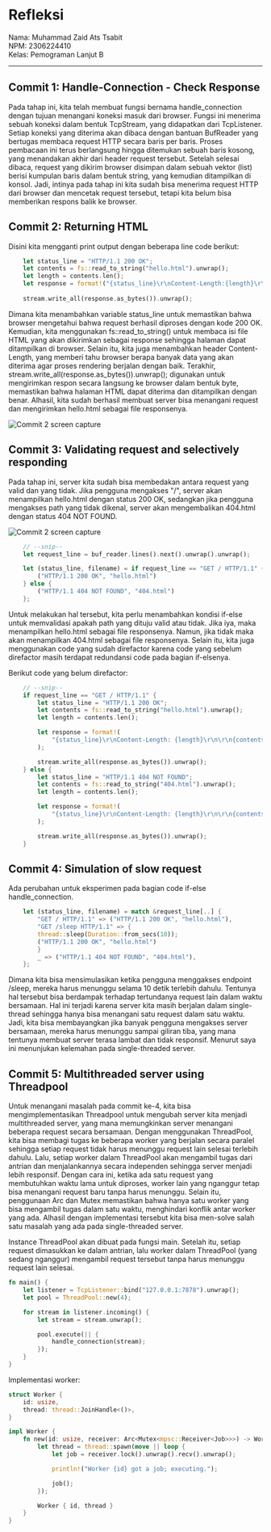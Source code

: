 # Refleksi

Nama: Muhammad Zaid Ats Tsabit <br>
NPM: 2306224410 <br>
Kelas: Pemograman Lanjut B 

---

## Commit 1: Handle-Connection - Check Response
Pada tahap ini, kita telah membuat fungsi bernama handle_connection dengan tujuan menangani koneksi masuk dari browser. Fungsi ini menerima sebuah koneksi dalam bentuk TcpStream, yang didapatkan dari TcpListener. Setiap koneksi yang diterima akan dibaca dengan bantuan BufReader yang bertugas membaca request HTTP secara baris per baris. Proses pembacaan ini terus berlangsung hingga ditemukan sebuah baris kosong, yang menandakan akhir dari header request tersebut. Setelah selesai dibaca, request yang dikirim browser disimpan dalam sebuah vektor (list) berisi kumpulan baris dalam bentuk string, yang kemudian ditampilkan di konsol. Jadi, intinya pada tahap ini kita sudah bisa menerima request HTTP dari browser dan mencetak request tersebut, tetapi kita belum bisa memberikan respons balik ke browser. 

## Commit 2: Returning HTML
Disini kita mengganti print output dengan beberapa line code berikut:
```rust
    let status_line = "HTTP/1.1 200 OK";
    let contents = fs::read_to_string("hello.html").unwrap();
    let length = contents.len();
    let response = format!("{status_line}\r\nContent-Length:{length}\r\n\r\n{contents}");
    
    stream.write_all(response.as_bytes()).unwrap();
```
Dimana kita menambahkan variable status_line untuk memastikan bahwa browser mengetahui bahwa request berhasil diproses dengan kode 200 OK. Kemudian, kita menggunakan fs::read_to_string() untuk membaca isi file HTML yang akan dikirimkan sebagai response sehingga halaman dapat ditampilkan di browser. Selain itu, kita juga menambahkan header Content-Length, yang memberi tahu browser berapa banyak data yang akan diterima agar proses rendering berjalan dengan baik. Terakhir, stream.write_all(response.as_bytes()).unwrap(); digunakan untuk mengirimkan respon secara langsung ke browser dalam bentuk byte, memastikan bahwa halaman HTML dapat diterima dan ditampilkan dengan benar. Alhasil, kita sudah berhasil membuat server bisa menangani request dan mengirimkan hello.html sebagai file responsenya.

![Commit 2 screen capture](/assets/images/commit2.jpeg)

## Commit 3: Validating request and selectively responding
Pada tahap ini, server kita sudah bisa membedakan antara request yang valid dan yang tidak. Jika pengguna mengakses "/", server akan menampilkan hello.html dengan status 200 OK, sedangkan jika pengguna mengakses path yang tidak dikenal, server akan mengembalikan 404.html dengan status 404 NOT FOUND.

![Commit 2 screen capture](/assets/images/commit3.jpeg)

```rust
    // --snip--
    let request_line = buf_reader.lines().next().unwrap().unwrap();

    let (status_line, filename) = if request_line == "GET / HTTP/1.1" {
        ("HTTP/1.1 200 OK", "hello.html")
    } else {
        ("HTTP/1.1 404 NOT FOUND", "404.html")
    };
```
Untuk melakukan hal tersebut, kita perlu menambahkan kondisi if-else untuk memvalidasi apakah path yang dituju valid atau tidak.
Jika iya, maka menampilkan hello.html sebagai file responsenya. Namun, jika tidak maka akan menampilkan 404.html sebagai file responsenya.
Selain itu, kita juga menggunakan code yang sudah direfactor karena code yang sebelum direfactor masih terdapat redundansi code pada bagian
if-elsenya. 

Berikut code yang belum direfactor:
```rust
    // --snip--
    if request_line == "GET / HTTP/1.1" {
        let status_line = "HTTP/1.1 200 OK";
        let contents = fs::read_to_string("hello.html").unwrap();
        let length = contents.len();

        let response = format!(
            "{status_line}\r\nContent-Length: {length}\r\n\r\n{contents}"
        );

        stream.write_all(response.as_bytes()).unwrap();
    } else {
        let status_line = "HTTP/1.1 404 NOT FOUND";
        let contents = fs::read_to_string("404.html").unwrap();
        let length = contents.len();

        let response = format!(
            "{status_line}\r\nContent-Length: {length}\r\n\r\n{contents}"
        );

        stream.write_all(response.as_bytes()).unwrap();
    }
```

## Commit 4: Simulation of slow request
Ada perubahan untuk eksperimen pada bagian code if-else handle_connection.
```rust
    let (status_line, filename) = match &request_line[..] {
        "GET / HTTP/1.1" => ("HTTP/1.1 200 OK", "hello.html"), 
        "GET /sleep HTTP/1.1" => {
        thread::sleep(Duration::from_secs(10)); 
        ("HTTP/1.1 200 OK", "hello.html") 
        }
        _ => ("HTTP/1.1 404 NOT FOUND", "404.html"),
    };
```
Dimana kita bisa mensimulasikan ketika pengguna menggakses endpoint /sleep, mereka harus menunggu selama 10 detik terlebih dahulu.
Tentunya hal tersebut bisa berdampak terhadap tertundanya request lain dalam waktu bersamaan. Hal ini terjadi karena server kita masih berjalan dalam single-thread sehingga hanya bisa menangani satu request dalam satu waktu. Jadi, kita bisa membayangkan jika banyak pengguna mengakses server bersamaan, mereka harus menunggu sampai giliran tiba, yang mana tentunya membuat server terasa lambat dan tidak responsif.
Menurut saya ini menunjukan kelemahan pada single-threaded server.

## Commit 5: Multithreaded server using Threadpool
Untuk menangani masalah pada commit ke-4, kita bisa mengimplementasikan Threadpool untuk mengubah server kita menjadi multithreaded server, yang mana memungkinkan server menangani beberapa request secara bersamaan. Dengan menggunakan ThreadPool, kita bisa membagi tugas ke beberapa worker yang berjalan secara paralel sehingga setiap request tidak harus menunggu request lain selesai terlebih dahulu. Lalu, setiap worker dalam ThreadPool akan mengambil tugas dari antrian dan menjalankannya secara independen sehingga server menjadi lebih responsif. Dengan cara ini, ketika ada satu request yang membutuhkan waktu lama untuk diproses, worker lain yang nganggur tetap bisa menangani request baru tanpa harus menunggu. Selain itu, penggunaan Arc dan Mutex memastikan bahwa hanya satu worker yang bisa mengambil tugas dalam satu waktu, menghindari konflik antar worker yang ada. Alhasil dengan implementasi tersebut kita bisa men-solve salah satu masalah yang ada pada single-threaded server.

Instance ThreadPool akan dibuat pada fungsi main. Setelah itu, setiap request dimasukkan ke dalam antrian, lalu worker dalam ThreadPool (yang sedang nganggur) mengambil request tersebut tanpa harus menunggu request lain selesai.
```rust
fn main() {
    let listener = TcpListener::bind("127.0.0.1:7878").unwrap();
    let pool = ThreadPool::new(4);

    for stream in listener.incoming() {
        let stream = stream.unwrap();

        pool.execute(|| {
            handle_connection(stream);
        });
    }
}
```

Implementasi worker:
```rust
struct Worker {
    id: usize,
    thread: thread::JoinHandle<()>,
}

impl Worker {
    fn new(id: usize, receiver: Arc<Mutex<mpsc::Receiver<Job>>>) -> Worker {
        let thread = thread::spawn(move || loop {
            let job = receiver.lock().unwrap().recv().unwrap();

            println!("Worker {id} got a job; executing.");

            job();
        });

        Worker { id, thread }
    }
}
```